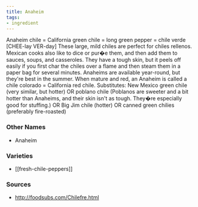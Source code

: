 ```yaml
---
title: Anaheim
tags:
- ingredient
---
```

Anaheim chile = California green chile = long green pepper = chile verde [CHEE-lay VER-day] These large, mild chiles are perfect for chiles rellenos. Mexican cooks also like to dice or pur�e them, and then add them to sauces, soups, and casseroles. They have a tough skin, but it peels off easily if you first char the chiles over a flame and then steam them in a paper bag for several minutes. Anaheims are available year-round, but they're best in the summer. When mature and red, an Anaheim is called a chile colorado = California red chile. Substitutes: New Mexico green chile (very similar, but hotter) OR poblano chile (Poblanos are sweeter and a bit hotter than Anaheims, and their skin isn't as tough. They�re especially good for stuffing.) OR Big Jim chile (hotter) OR canned green chilies (preferably fire-roasted)

### Other Names

* Anaheim

### Varieties

* [[fresh-chile-peppers]]

### Sources
* http://foodsubs.com/Chilefre.html
